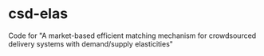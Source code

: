 # csd-elas
Code for "A market-based efficient matching mechanism for crowdsourced delivery systems with demand/supply elasticities"
